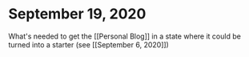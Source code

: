 # September 19, 2020

What's needed to get the [[Personal Blog]] in a state where it could be turned into a starter (see [[September 6, 2020]])

